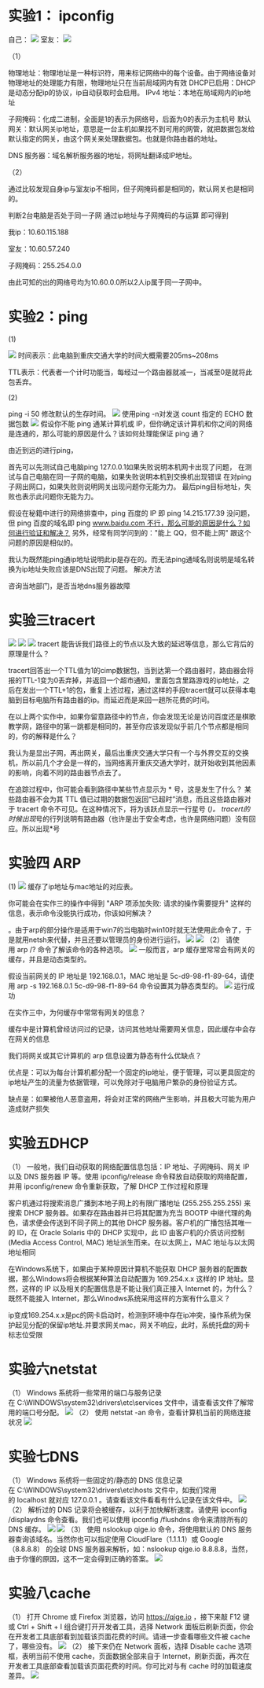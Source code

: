 # 实验1： ipconfig
自己：
<img src="../验证性图片/图片1.png">
室友：
<img src="../验证性图片/图片2.png">

（1）

物理地址：物理地址是一种标识符，用来标记网络中的每个设备。由于网络设备对物理地址的处理能力有限，物理地址只在当前局域网内有效
DHCP已启用：DHCP是动态分配ip的协议，ip自动获取时会启用。
IPv4 地址：本地在局域网内的ip地址

子网掩码：化成二进制，全面是1的表示为网络号，后面为0的表示为主机号
默认网关：默认网关ip地址，意思是一台主机如果找不到可用的网管，就把数据包发给默认指定的网关，由这个网关来处理数据包。也就是你路由器的地址。

DNS 服务器：域名解析服务器的地址，将网址翻译成IP地址。

（2）

通过比较发现自身ip与室友ip不相同，但子网掩码都是相同的，默认网关也是相同的。

判断2台电脑是否处于同一子网 通过ip地址与子网掩码的与运算 即可得到

我ip：10.60.115.188

室友：10.60.57.240

子网掩码：255.254.0.0

由此可知的出的网络号均为10.60.0.0所以2人ip属于同一子网中。

# 实验2：ping
(1)

<img src="../验证性图片/图片3.png">
时间表示：此电脑到重庆交通大学的时间大概需要205ms~208ms

TTL表示：代表者一个计时功能当，每经过一个路由器就减一，当减至0是就将此包丢弃。

(2)

ping -i 50 修改默认的生存时间。
<img src="../验证性图片/图片4.png">
使用ping -n对发送 count 指定的 ECHO 数据包数
<img src="../验证性图片/图片5.png">
假设你不能 ping 通某计算机或 IP，但你确定该计算机和你之间的网络是连通的，那么可能的原因是什么？该如何处理能保证 ping 通？

由近到远的进行ping，

首先可以先测试自己电脑ping 127.0.0.1如果失败说明本机网卡出现了问题，
在测试与自己电脑在同一子网的电脑，如果失败说明本机到交换机出现错误
在对ping子网出网口，如果失败则说明网关出现问题你无能为力。
最后ping目标地址，失败也表示此问题你无能为力。

假设在秘籍中进行的网络排查中，ping 百度的 IP 即 ping 14.215.177.39 没问题，但 ping 百度的域名即 ping www.baidu.com 不行，那么可能的原因是什么？如何进行验证和解决？
另外，经常有同学问到的："能上 QQ，但不能上网" 跟这个问题的原因是相似的。

我认为既然能ping通ip地址说明此ip是存在的。而无法ping通域名则说明是域名转换为ip地址失败应该是DNS出现了问题。
解决方法

咨询当地部门，是否当地dns服务器故障
# 实验三tracert
<img src="../验证性图片/图片6.png">
<img src="../验证性图片/图片7.png">
<img src="../验证性图片/图片8.png">
tracert 能告诉我们路径上的节点以及大致的延迟等信息，那么它背后的原理是什么？

tracert回答出一个TTL值为1的cimp数据包，当到达第一个路由器时，路由器会将报的TTL-1变为0丢弃掉，并返回一个超市通知，里面包含里路游戏的ip地址，之后在发出一个TTL+1的包，重复上述过程，通过这样的手段tracert就可以获得本电脑到目标电脑所有路由器的ip。而延迟而是来回一趟所花费的时间。

在以上两个实作中，如果你留意路径中的节点，你会发现无论是访问百度还是棋歌教学网，路径中的第一跳都是相同的，甚至你应该发现似乎前几个节点都是相同的，你的解释是什么？

我认为是显出子网，再出网关，最后出重庆交通大学只有一个与外界交互的交换机，所以前几个才会是一样的，当网络离开重庆交通大学时，就开始收到其他因素的影响，向着不同的路由器节点去了。

在追踪过程中，你可能会看到路径中某些节点显示为 * 号，这是发生了什么？
某些路由器不会为其 TTL 值已过期的数据包返回“已超时”消息，而且这些路由器对于 tracert 命令不可见。在这种情况下，将为该跃点显示一行星号 (*)。 tracert的时候出现*号的行列说明有路由器（也许是出于安全考虑，也许是网络问题）没有回应。所以出现*号
# 实验四 ARP
(1)
<img src="../验证性图片/图片9.png">
缓存了ip地址与mac地址的对应表。

你可能会在实作三的操作中得到 "ARP 项添加失败: 请求的操作需要提升" 这样的信息，表示命令没能执行成功，你该如何解决？

。由于arp的部分操作是适用于win7的当电脑时win10时就无法使用此命令了，于是就用netsh来代替，并且还要以管理员的身份进行运行。
<img src="../验证性图片/图片10.png">
<img src="../验证性图片/图片11.png">
（2）
请使用 arp /? 命令了解该命令的各种选项。
<img src="../验证性图片/图片12.png">
一般而言，arp 缓存里常常会有网关的缓存，并且是动态类型的。

假设当前网关的 IP 地址是 192.168.0.1，MAC 地址是 5c-d9-98-f1-89-64，请使用 arp -s 192.168.0.1 5c-d9-98-f1-89-64 命令设置其为静态类型的。
<img src="../验证性图片/图片13.png">
运行成功

在实作三中，为何缓存中常常有网关的信息？

缓存中是计算机曾经访问过的记录，访问其他地址需要网关信息，因此缓存中会存在网关的信息

我们将网关或其它计算机的 arp 信息设置为静态有什么优缺点？

优点是：可以为每台计算机都分配一个固定的ip地址，便于管理，可以更具固定的ip地址产生的流量为依据管理，可以免除对于电脑用户繁杂的身份验证方式。

缺点是：如果被他人恶意盗用，将会对正常的网络产生影响，并且极大可能为用户造成财产损失
# 实验五DHCP
（1）
一般地，我们自动获取的网络配置信息包括：IP 地址、子网掩码、网关 IP 以及 DNS 服务器 IP 等。使用 ipconfig/release 命令释放自动获取的网络配置，并用 ipconfig/renew 命令重新获取，了解 DHCP 工作过程和原理

客户机通过将搜索消息广播到本地子网上的有限广播地址 (255.255.255.255) 来搜索 DHCP 服务器。如果存在路由器并已将其配置为充当 BOOTP 中继代理的角色，请求便会传送到不同子网上的其他 DHCP 服务器。客户机的广播包括其唯一的 ID，在 Oracle Solaris 中的 DHCP 实现中，此 ID 由客户机的介质访问控制 (Media Access Control, MAC) 地址派生而来。在以太网上，MAC 地址与以太网地址相同

在Windows系统下，如果由于某种原因计算机不能获取 DHCP 服务器的配置数据，那么Windows将会根据某种算法自动配置为 169.254.x.x 这样的 IP 地址。显然，这样的 IP 以及相关的配置信息是不能让我们真正接入 Internet 的，为什么？既然不能接入 Internet，那么Winodws系统采用这样的方案有什么意义？

ip变成169.254.x.x是pc的网卡启动时，检测到环境中存在ip冲突，操作系统为保护起见分配的保留ip地址.并要求网关mac，网关不响应，此时，系统托盘的网卡标志位受限
# 实验六netstat
（1）
Windows 系统将一些常用的端口与服务记录在 C:\WINDOWS\system32\drivers\etc\services 文件中，请查看该文件了解常用的端口号分配。
<img src="../验证性图片/图片14.png">
（2）
使用 netstat -an 命令，查看计算机当前的网络连接状况
<img src="../验证性图片/图片15.png">

# 实验七DNS
（1）
Windows 系统将一些固定的/静态的 DNS 信息记录在 C:\WINDOWS\system32\drivers\etc\hosts 文件中，如我们常用的 localhost 就对应 127.0.0.1 。请查看该文件看看有什么记录在该文件中。
<img src="../验证性图片/图片16.png">
（2）
解析过的 DNS 记录将会被缓存，以利于加快解析速度。请使用 ipconfig /displaydns 命令查看。我们也可以使用 ipconfig /flushdns 命令来清除所有的 DNS 缓存。
<img src="../验证性图片/图片17.png">
<img src="../验证性图片/图片18.png">
（3）
使用 nslookup qige.io 命令，将使用默认的 DNS 服务器查询该域名。当然你也可以指定使用 CloudFlare（1.1.1.1）或 Google（8.8.8.8） 的全球 DNS 服务器来解析，如：nslookup qige.io 8.8.8.8，当然，由于你懂的原因，这不一定会得到正确的答案。
<img src="../验证性图片/图片19.png">

# 实验八cache
（1）
打开 Chrome 或 Firefox 浏览器，访问 https://qige.io ，接下来敲 F12 键 或 Ctrl + Shift + I 组合键打开开发者工具，选择 Network 面板后刷新页面，你会在开发者工具底部看到加载该页面花费的时间。请进一步查看哪些文件被 cache了，哪些没有。
<img src="../验证性图片/图片20.png">
（2）
接下来仍在 Network 面板，选择 Disable cache 选项框，表明当前不使用 cache，页面数据全部来自于 Internet，刷新页面，再次在开发者工具底部查看加载该页面花费的时间。你可比对与有 cache 时的加载速度差异。
<img src="../验证性图片/图片21.png">
